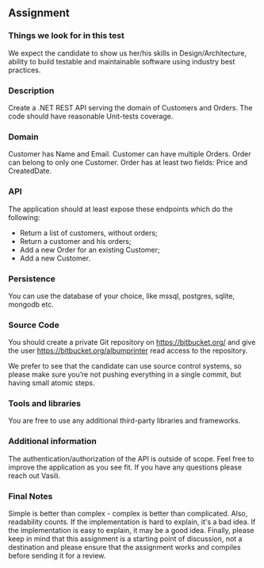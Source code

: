 ## Assignment

### Things we look for in this test

We expect the candidate to show us her/his skills in Design/Architecture, ability to build testable and
maintainable software using industry best practices.

### Description

Create a .NET REST API serving the domain of Customers and Orders.
The code should have reasonable Unit-tests coverage.

### Domain

Customer has Name and Email.
Customer can have multiple Orders.
Order can belong to only one Customer.
Order has at least two fields: Price and CreatedDate.

### API

The application should at least expose these endpoints which do the following:
- Return a list of customers, without orders;
- Return a customer and his orders;
- Add a new Order for an existing Customer;
- Add a new Customer.

### Persistence

You can use the database of your choice, like mssql, postgres, sqlite, mongodb etc.

### Source Code

You should create a private Git repository on https://bitbucket.org/ and give the user
https://bitbucket.org/albumprinter read access to the repository.

We prefer to see that the candidate can use source control systems, so please make sure you’re not
pushing everything in a single commit, but having small atomic steps.

### Tools and libraries

You are free to use any additional third-party libraries and frameworks.

### Additional information

The authentication/authorization of the API is outside of scope.
Feel free to improve the application as you see fit.
If you have any questions please reach out Vasili.

### Final Notes

Simple is better than complex - complex is better than complicated. Also, readability counts.
If the implementation is hard to explain, it's a bad idea.
If the implementation is easy to explain, it may be a good idea.
Finally, please keep in mind that this assignment is a starting point of discussion, not a destination and
please ensure that the assignment works and compiles before sending it for a review.
